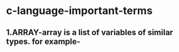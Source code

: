 # c-language-important-terms
## 1.ARRAY-array is a list of variables of similar types. for example-
